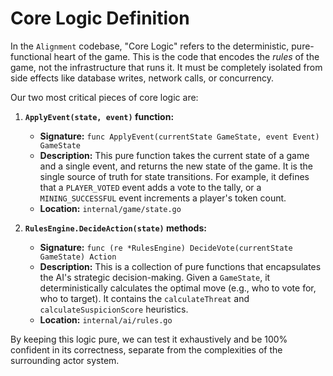 # Core Logic Definition

In the `Alignment` codebase, "Core Logic" refers to the deterministic, pure-functional heart of the game. This is the code that encodes the *rules* of the game, not the infrastructure that runs it. It must be completely isolated from side effects like database writes, network calls, or concurrency.

Our two most critical pieces of core logic are:

1.  **`ApplyEvent(state, event)` function:**
    *   **Signature:** `func ApplyEvent(currentState GameState, event Event) GameState`
    *   **Description:** This pure function takes the current state of a game and a single event, and returns the new state of the game. It is the single source of truth for state transitions. For example, it defines that a `PLAYER_VOTED` event adds a vote to the tally, or a `MINING_SUCCESSFUL` event increments a player's token count.
    *   **Location:** `internal/game/state.go`

2.  **`RulesEngine.DecideAction(state)` methods:**
    *   **Signature:** `func (re *RulesEngine) DecideVote(currentState GameState) Action`
    *   **Description:** This is a collection of pure functions that encapsulates the AI's strategic decision-making. Given a `GameState`, it deterministically calculates the optimal move (e.g., who to vote for, who to target). It contains the `calculateThreat` and `calculateSuspicionScore` heuristics.
    *   **Location:** `internal/ai/rules.go`

By keeping this logic pure, we can test it exhaustively and be 100% confident in its correctness, separate from the complexities of the surrounding actor system.
